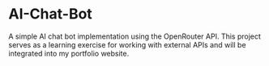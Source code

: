 # AI-Chat-Bot
A simple AI chat bot implementation using the OpenRouter API. This project serves as a learning exercise for working with external APIs and will be integrated into my portfolio website.

